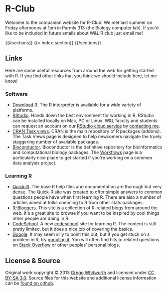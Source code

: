 # R-Club

Welcome to the companion website for R-Club!  We met last summer on Friday afternoons at 1pm in Parmly 313 (the Biology computer lab).  If you'd like to be included in future emails about W&L R club just email me!

<div id = "index">

{{#sections}}
  {{> index-section}}
{{/sections}}

</div>

## Links

Here are some useful resources from around the web for getting started with R.  If you find other links that you think we should include here, let me know!

### Software

* [Download R](http://cran.rstudio.com/).   The R interpreter is available for a wide variety of platforms.
* [RStudio](http://www.rstudio.com/ide/).  Hands down the best environment for working in R, RStudio can be installed locally on Mac, PC or Linux.  W&L faculty and students can request an account on our [RStudio cloud service](http://rna.wlu.edu/r) by [contacting me](http://www.wlu.edu/x23921.xml?InsertFile=x55999).
* [CRAN Task views](http://cran.r-project.org/web/views/).  CRAN is the main repository of R packages (addons).  The Task Views page is designed to help newcomers navigate the truely staggering number of available packages.
* [Bioconductor](http://www.bioconductor.org/).  Bioconductor is the definitive repository for bioinformatics and computational biology packages.  The [Workflows](http://www.bioconductor.org/help/workflows/) page is a particularly nice place to get started if you're working on a common data analysis project.

### Learning R

* [Quick-R](http://www.statmethods.net/).  The base R help files and documentation are thorough but very dense.  The Quick-R site was created to offer simple answers to common questions people have when first learning R.  There are also a number of articles aimed at folks comming to R from other stats packages.
* [R-Bloggers](http://www.r-bloggers.com/).  This site is a collection of R-related blogs from around the web.  It's a great site to browse if you want to be inspired by cool things other people are doing in R.
* [CodeSchool](http://tryr.codeschool.com/).  A new [codeschool](http://www.codeschool.com/) site for learning R.  The content is still pretty limited, but it does a nice job of covering the basics.
* [Google](https://www.google.com/).  It may seem silly to point this out, but if you get stuck on a problem in R, try [googling it](http://lmgtfy.com/?q=R+help).  You will often find hits to related questions on [Stack Overflow](http://stackoverflow.com/) or other peoples' personal blogs.

## License & Source

Original work copyright © 2013 [Gregg Whitworth](http://www.wlu.edu/x23921.xml?InsertFile=x55999) and licensed under [CC BY-SA 3.0][].  Source files for this website and additional license information can be [found on github](https://github.com/whitwort/r-club).

[CC BY-SA 3.0]: http://creativecommons.org/licenses/by-sa/3.0/